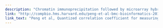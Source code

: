 ```yaml
---
description: "Chromatin immunoprecipitation followed by microarray hybridization (ChIP-chip) is used to study protein-DNA interactions and histone modifications on a genome-scale. To ensure data quality, these experiments are usually performed in replicates, and a correlation coefficient between replicates is used often to assess reproducibility. However, the correlation coefficient can be misleading because it is affected not only by the reproducibility of the signal but also by the amount of binding signal present in the data. We develop the Quantized correlation coefficient (QCC) that is much less dependent on the amount of signal. This involves discretization of data into set of quantiles (quantization), a merging procedure to group the background probes, and recalculation of the Pearson correlation coefficient. This procedure reduces the influence of the background noise on the statistic, which then properly focuses more on the reproducibility of the signal. The performance of this procedure is tested in both simulated and real ChIP-chip data. For replicates with different levels of enrichment over background and coverage, we find that QCC reflects reproducibility more accurately and is more robust than the standard Pearson or Spearman correlation coefficients. The quantization and the merging procedure can also suggest a proper quantile threshold for separating signal from background for further analysis."
link: "http://compbio.hms.harvard.edu/peng-et-al-bmc-bioinformatics-2010"
link_text: "Peng et al, Quantized correlation coefficient for measuring reproducibility of ChIP-chip data,BMC Bioinformatics, 11:399, 2010"
---
```


